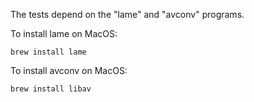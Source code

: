 The tests depend on the "lame" and "avconv" programs.

To install lame on MacOS:

    brew install lame

To install avconv on MacOS:

    brew install libav
